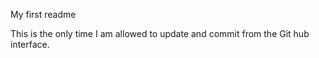 My first readme

This is the only time I am allowed to update and commit from the Git hub interface.
